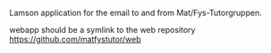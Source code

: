 Lamson application for the email to and from Mat/Fys-Tutorgruppen.

webapp should be a symlink to the web repository https://github.com/matfystutor/web
